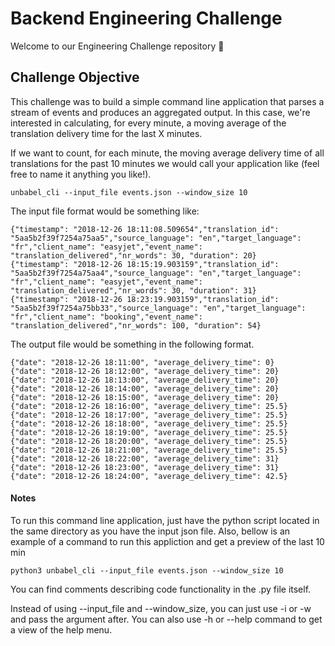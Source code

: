 # Backend Engineering Challenge


Welcome to our Engineering Challenge repository 🖖

## Challenge Objective

This challenge was to build a simple command line application that parses a stream of events and produces an aggregated output. In this case, we're interested in calculating, for every minute, a moving average of the translation delivery time for the last X minutes.

If we want to count, for each minute, the moving average delivery time of all translations for the past 10 minutes we would call your application like (feel free to name it anything you like!).

	unbabel_cli --input_file events.json --window_size 10
	
The input file format would be something like:

	{"timestamp": "2018-12-26 18:11:08.509654","translation_id": "5aa5b2f39f7254a75aa5","source_language": "en","target_language": "fr","client_name": "easyjet","event_name": "translation_delivered","nr_words": 30, "duration": 20}
	{"timestamp": "2018-12-26 18:15:19.903159","translation_id": "5aa5b2f39f7254a75aa4","source_language": "en","target_language": "fr","client_name": "easyjet","event_name": "translation_delivered","nr_words": 30, "duration": 31}
	{"timestamp": "2018-12-26 18:23:19.903159","translation_id": "5aa5b2f39f7254a75bb33","source_language": "en","target_language": "fr","client_name": "booking","event_name": "translation_delivered","nr_words": 100, "duration": 54}


The output file would be something in the following format.

```
{"date": "2018-12-26 18:11:00", "average_delivery_time": 0}
{"date": "2018-12-26 18:12:00", "average_delivery_time": 20}
{"date": "2018-12-26 18:13:00", "average_delivery_time": 20}
{"date": "2018-12-26 18:14:00", "average_delivery_time": 20}
{"date": "2018-12-26 18:15:00", "average_delivery_time": 20}
{"date": "2018-12-26 18:16:00", "average_delivery_time": 25.5}
{"date": "2018-12-26 18:17:00", "average_delivery_time": 25.5}
{"date": "2018-12-26 18:18:00", "average_delivery_time": 25.5}
{"date": "2018-12-26 18:19:00", "average_delivery_time": 25.5}
{"date": "2018-12-26 18:20:00", "average_delivery_time": 25.5}
{"date": "2018-12-26 18:21:00", "average_delivery_time": 25.5}
{"date": "2018-12-26 18:22:00", "average_delivery_time": 31}
{"date": "2018-12-26 18:23:00", "average_delivery_time": 31}
{"date": "2018-12-26 18:24:00", "average_delivery_time": 42.5}
```

#### Notes

To run this command line application, just have the python script located in the same directory as you have the input json file. Also, bellow is an example of a command to run this appliction and get a preview of the last 10 min

	python3 unbabel_cli --input_file events.json --window_size 10
	

You can find comments describing code functionality in the .py file itself.

Instead of using --input_file and --window_size, you can just use -i or -w and pass the argument after. You can also use -h or --help command to get a view of the help menu.

